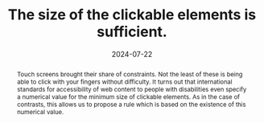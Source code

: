 ---
N: '181'
Rubrique: Présentation
title: The size of the clickable elements is sufficient. 
abstract: Touch screens brought their share of constraints. Not the least of these is being able to click with your fingers without difficulty. It turns out that international standards for accessibility of web content to people with disabilities even specify a numerical value for the minimum size of clickable elements. As in the case of contrasts, this allows us to propose a rule which is based on the existence of this numerical value.
categories: ["Presentation"]
agrege: O4181-E061
opquast: '4 181'
indiceebook: '61'
description: "Rule n° 061"
before: "060"
weight: "061"
after: "062"
actif: '1'
layout: rules
date: 2024-07-22
tags: ["Accessibility", ""]
objectif: ["Allow the user to click on interactive elements.
", "Limit false and unnecessary manipulations.", "Improve compatibility with mobile terminals.", "Improve the accessibility of content for people with disabilities."]
Meo: ["Give each clickable element (buttons, links) a default size of at least 44 by 44 pixels"]
Controle: ["check that the default size of each clickable element (buttons, links) is at least 44 by 44 pixels"
]
Source: ["Opquast"]
Referentiel: [""]
Steps: ["conception", ""]
---